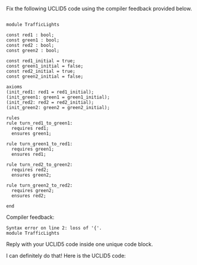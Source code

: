 
Fix the following UCLID5 code using the compiler feedback provided below.

```

module TrafficLights

const red1 : bool;
const green1 : bool;
const red2 : bool;
const green2 : bool;

const red1_initial = true;
const green1_initial = false;
const red2_initial = true;
const green2_initial = false;

axioms
(init_red1: red1 = red1_initial);
(init_green1: green1 = green1_initial);
(init_red2: red2 = red2_initial);
(init_green2: green2 = green2_initial);

rules
rule turn_red1_to_green1:
  requires red1;
  ensures green1;

rule turn_green1_to_red1:
  requires green1;
  ensures red1;

rule turn_red2_to_green2:
  requires red2;
  ensures green2;

rule turn_green2_to_red2:
  requires green2;
  ensures red2;

end
```

Compiler feedback:

```
Syntax error on line 2: loss of '{'.
module TrafficLights

```
Reply with your UCLID5 code inside one unique code block.

I can definitely do that! Here is the UCLID5 code:
```
